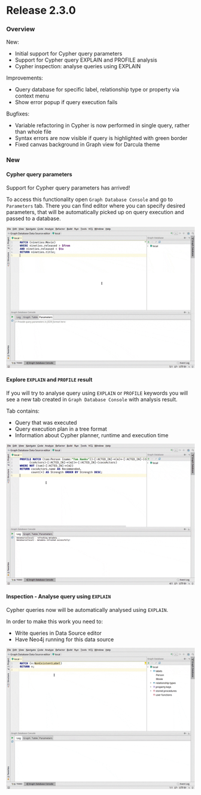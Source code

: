 # Release 2.3.0

### Overview

New:
* Initial support for Cypher query parameters
* Support for Cypher query EXPLAIN and PROFILE analysis
* Cypher inspection: analyse queries using EXPLAIN

Improvements:
* Query database for specific label, relationship type or property via context menu
* Show error popup if query execution fails

Bugfixes:
* Variable refactoring in Cypher is now performed in single query, rather than whole file
* Syntax errors are now visible if query is highlighted with green border
* Fixed canvas background in Graph view for Darcula theme

### New

#### Cypher query parameters

Support for Cypher query parameters has arrived!

To access this functionality open `Graph Database Console` and go to `Parameters` tab.
There you can find editor where you can specify desired parameters,
that will be automatically picked up on query execution and passed to a database.

![Query parameters support](../../gifs/2.3.0/params.gif)

#### Explore `EXPLAIN` and `PROFILE` result

If you will try to analyse query using `EXPLAIN` or `PROFILE` keywords you will
see a new tab created in `Graph Database Console` with analysis result.

Tab contains:
* Query that was executed
* Query execution plan in a tree format
* Information about Cypher planner, runtime and execution time

![Explore profile result](../../gifs/2.3.0/profile.gif)

#### Inspection - Analyse query using `EXPLAIN`

Cypher queries now will be automatically analysed using `EXPLAIN`.

In order to make this work you need to:
* Write queries in Data Source editor
* Have Neo4j running for this data source

![EXPLAIN analysis warning](../../gifs/2.3.0/warning.gif)
